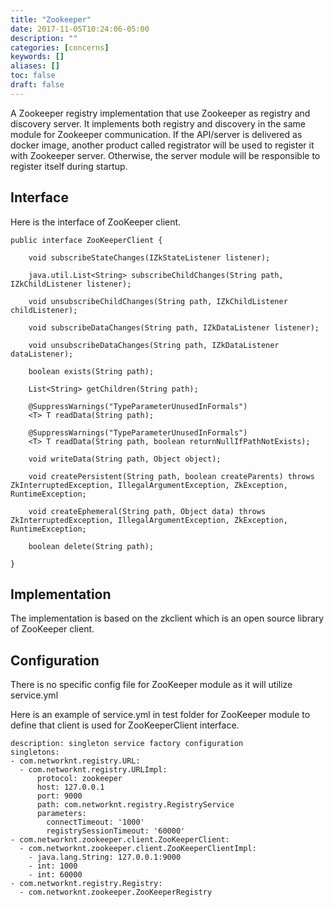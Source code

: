 ```yaml
---
title: "Zookeeper"
date: 2017-11-05T10:24:06-05:00
description: ""
categories: [concerns]
keywords: []
aliases: []
toc: false
draft: false
---
```



A Zookeeper registry implementation that use Zookeeper as registry and discovery
server. It implements both registry and discovery in the same module for
Zookeeper communication. If the API/server is delivered as docker image, another
product called registrator will be used to register it with Zookeeper server.
Otherwise, the server module will be responsible to register itself during
startup.

## Interface

Here is the interface of ZooKeeper client. 

```
public interface ZooKeeperClient {

    void subscribeStateChanges(IZkStateListener listener);

    java.util.List<String> subscribeChildChanges(String path, IZkChildListener listener);

    void unsubscribeChildChanges(String path, IZkChildListener childListener);

    void subscribeDataChanges(String path, IZkDataListener listener);

    void unsubscribeDataChanges(String path, IZkDataListener dataListener);

    boolean exists(String path);

    List<String> getChildren(String path);

    @SuppressWarnings("TypeParameterUnusedInFormals")
    <T> T readData(String path);

    @SuppressWarnings("TypeParameterUnusedInFormals")
    <T> T readData(String path, boolean returnNullIfPathNotExists);

    void writeData(String path, Object object);

    void createPersistent(String path, boolean createParents) throws ZkInterruptedException, IllegalArgumentException, ZkException, RuntimeException;

    void createEphemeral(String path, Object data) throws ZkInterruptedException, IllegalArgumentException, ZkException, RuntimeException;

    boolean delete(String path);

}
```

## Implementation

The implementation is based on the zkclient which is an open source library
of ZooKeeper client.

## Configuration

There is no specific config file for ZooKeeper module as it will utilize service.yml

Here is an example of service.yml in test folder for ZooKeeper module to define that 
client is used for ZooKeeperClient interface.

```
description: singleton service factory configuration
singletons:
- com.networknt.registry.URL:
  - com.networknt.registry.URLImpl:
      protocol: zookeeper
      host: 127.0.0.1
      port: 9000
      path: com.networknt.registry.RegistryService
      parameters:
        connectTimeout: '1000'
        registrySessionTimeout: '60000'
- com.networknt.zookeeper.client.ZooKeeperClient:
  - com.networknt.zookeeper.client.ZooKeeperClientImpl:
    - java.lang.String: 127.0.0.1:9000
    - int: 1000
    - int: 60000
- com.networknt.registry.Registry:
  - com.networknt.zookeeper.ZooKeeperRegistry

```
